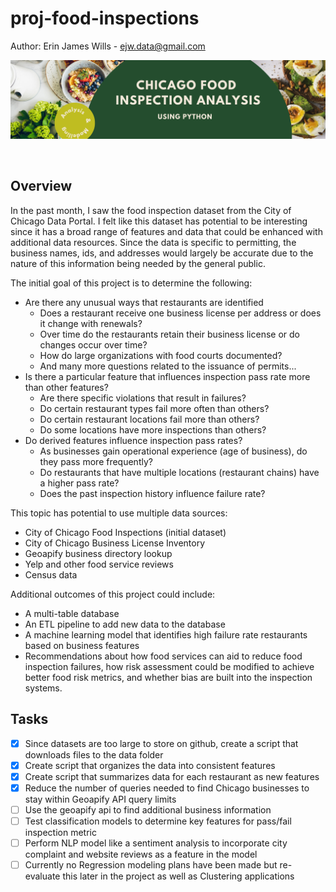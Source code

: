 # proj-food-inspections  

Author:  Erin James Wills - ejw.data@gmail.com  

![](./images/inspection-banner.png)  

<br>

## Overview 
In the past month, I saw the food inspection dataset from the City of Chicago Data Portal.  I felt like this dataset has potential to be interesting since it has a broad range of features and data that could be enhanced with additional data resources.  Since the data is specific to permitting, the business names, ids, and addresses would largely be accurate due to the nature of this information being needed by the general public.   

The initial goal of this project is to determine the following:
* Are there any unusual ways that restaurants are identified  
    - Does a restaurant receive one business license per address or does it change with renewals?
    - Over time do the restaurants retain their business license or do changes occur over time?
    - How do large organizations with food courts documented?
    - And many more questions related to the issuance of permits...
* Is there a particular feature that influences inspection pass rate more than other features?
    - Are there specific violations that result in failures?
    - Do certain restaurant types fail more often than others?
    - Do certain restaurant locations fail more than others?
    - Do some locations have more inspections than others?
* Do derived features influence inspection pass rates? 
    - As businesses gain operational experience (age of business), do they pass more frequently?
    - Do restaurants that have multiple locations (restaurant chains) have a higher pass rate?
    - Does the past inspection history influence failure rate?


This topic has potential to use multiple data sources:  
* City of Chicago Food Inspections (initial dataset)  
* City of Chicago Business License Inventory 
* Geoapify business directory lookup
* Yelp and other food service reviews
* Census data  

Additional outcomes of this project could include:
*  A multi-table database  
*  An ETL pipeline to add new data to the database
*  A machine learning model that identifies high failure rate restaurants based on business features
*  Recommendations about how food services can aid to reduce food inspection failures, how risk assessment could be modified to achieve better food risk metrics, and whether bias are built into the inspection systems.  



## Tasks
- [x] Since datasets are too large to store on github, create a script that downloads files to the data folder
- [x] Create script that organizes the data into consistent features
- [x] Create script that summarizes data for each restaurant as new features  
- [x] Reduce the number of queries needed to find Chicago businesses to stay within Geoapify API query limits
- [ ] Use the geoapify api to find additional business information
- [ ] Test classification models to determine key features for pass/fail inspection metric
- [ ] Perform NLP model like a sentiment analysis to incorporate city complaint and website reviews as a feature in the model  
- [ ] Currently no Regression modeling plans have been made but re-evaluate this later in the project as well as Clustering applications
